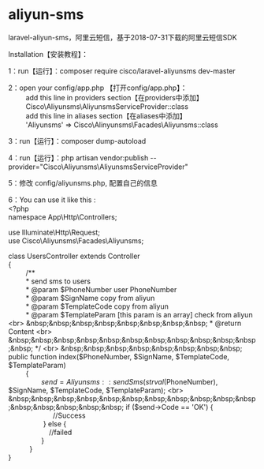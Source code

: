 # aliyun-sms
laravel-aliyun-sms，阿里云短信，基于2018-07-31下载的阿里云短信SDK

Installation【安装教程】：<br>

1：run【运行】：composer require cisco/laravel-aliyunsms dev-master <br>

2：open your config/app.php 【打开config/app.php】：<br>
   &nbsp;&nbsp;&nbsp;&nbsp;&nbsp;&nbsp;&nbsp;&nbsp; add this line in providers section【在providers中添加】 <br>
  &nbsp;&nbsp;&nbsp;&nbsp;&nbsp;&nbsp;&nbsp;&nbsp; Cisco\Aliyunsms\AliyunsmsServiceProvider::class <br>
   &nbsp;&nbsp;&nbsp;&nbsp;&nbsp;&nbsp;&nbsp;&nbsp; add this line in aliases section【在aliases中添加】 <br>
 	&nbsp;&nbsp;&nbsp;&nbsp;&nbsp;&nbsp;&nbsp;&nbsp; 'Aliyunsms' => Cisco\Alinyunsms\Facades\Aliyunsms::class <br>
  
3：run【运行】：composer dump-autoload <br>

4：run【运行】：php artisan vendor:publish --provider="Cisco\Aliyunsms\AliyunsmsServiceProvider" <br>

5：修改 config/aliyunsms.php, 配置自己的信息<br>

6：You can use it like this : <br>
&lt;?php <br>
namespace App\Http\Controllers; <br>

use Illuminate\Http\Request; <br>
use Cisco\Aliyunsms\Facades\Aliyunsms; <br>

class UsersController extends Controller <br>
{ <br>
 &nbsp;&nbsp;&nbsp;&nbsp;&nbsp;&nbsp;&nbsp;&nbsp;   /** <br>
  &nbsp;&nbsp;&nbsp;&nbsp;&nbsp;&nbsp;&nbsp;&nbsp;   * send sms to users <br>
 &nbsp;&nbsp;&nbsp;&nbsp;&nbsp;&nbsp;&nbsp;&nbsp;    * @param $PhoneNumber user PhoneNumber <br>
  &nbsp;&nbsp;&nbsp;&nbsp;&nbsp;&nbsp;&nbsp;&nbsp;   * @param $SignName copy from aliyun <br>
  &nbsp;&nbsp;&nbsp;&nbsp;&nbsp;&nbsp;&nbsp;&nbsp;   * @param $TemplateCode copy from aliyun <br>
 &nbsp;&nbsp;&nbsp;&nbsp;&nbsp;&nbsp;&nbsp;&nbsp;    * @param $TemplateParam [this param is an array] check from aliyun <br>
  &nbsp;&nbsp;&nbsp;&nbsp;&nbsp;&nbsp;&nbsp;&nbsp;   * @return Content <br>
  &nbsp;&nbsp;&nbsp;&nbsp;&nbsp;&nbsp;&nbsp;&nbsp;&nbsp;&nbsp;&nbsp;&nbsp;   */ <br>
 &nbsp;&nbsp;&nbsp;&nbsp;&nbsp;&nbsp;&nbsp;&nbsp;   public function index($PhoneNumber, $SignName, $TemplateCode, $TemplateParam) <br>
 &nbsp;&nbsp;&nbsp;&nbsp;&nbsp;&nbsp;&nbsp;&nbsp;   { <br>
 &nbsp;&nbsp;&nbsp;&nbsp;&nbsp;&nbsp;&nbsp;&nbsp;&nbsp;&nbsp;&nbsp;&nbsp;&nbsp;&nbsp;&nbsp;&nbsp;       $send = Aliyunsms::sendSms(strval($PhoneNumber), $SignName,  $TemplateCode, $TemplateParam); <br>
 &nbsp;&nbsp;&nbsp;&nbsp;&nbsp;&nbsp;&nbsp;&nbsp;&nbsp;&nbsp;&nbsp;&nbsp;&nbsp;&nbsp;&nbsp;&nbsp;       if ($send->Code == 'OK') { <br>
  &nbsp;&nbsp;&nbsp;&nbsp;&nbsp;&nbsp;&nbsp;&nbsp;&nbsp;&nbsp;&nbsp;&nbsp;&nbsp;&nbsp;&nbsp;&nbsp;&nbsp;&nbsp;&nbsp;&nbsp;&nbsp;&nbsp;          //Success <br>
   &nbsp;&nbsp;&nbsp;&nbsp;&nbsp;&nbsp;&nbsp;&nbsp; &nbsp;&nbsp;&nbsp;&nbsp;&nbsp;&nbsp;&nbsp;&nbsp;   } else { <br>
   &nbsp;&nbsp;&nbsp;&nbsp;&nbsp;&nbsp;&nbsp;&nbsp;&nbsp;&nbsp;&nbsp;&nbsp;&nbsp;&nbsp;&nbsp;&nbsp;&nbsp;&nbsp;&nbsp;&nbsp;         //failed <br>
    &nbsp;&nbsp;&nbsp;&nbsp;&nbsp;&nbsp;&nbsp;&nbsp;&nbsp;&nbsp;&nbsp;&nbsp;&nbsp;&nbsp;&nbsp;&nbsp;    } <br>
  &nbsp;&nbsp;&nbsp;&nbsp;&nbsp;&nbsp;&nbsp;&nbsp;&nbsp;&nbsp; } <br>
} <br>
